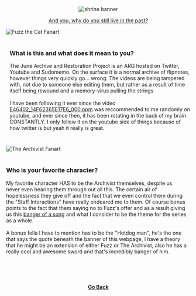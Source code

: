 <!DOCTYPE html>
<html lang="en">
  <head>
    <meta charset="UTF-8" />
    <meta http-equiv="X-UA-Compatible" content="IE=edge" />
    <link rel="stylesheet" href="/1stylescripts/tjarp.css">
    <link rel="stylesheet" href="/1stylescripts/theme.css">
    <script src="https://cdn.jsdelivr.net/npm/theme-change@2.0.2/index.js"></script>
    <meta name="viewport" content="width=device-width, initial-scale=1.0" />
    <title>The June Archive and Restoration Project</title>
    <meta name="title" content="The June Archive and Restoration Project" />
    <meta name="description" content="A shrine dedicated to The June Archive and Restoration Project" />
    <meta property="og:type" content="website" />
    <meta property="og:url" content="https://mechagic.party/" />
    <meta property="og:title" content="The June Archive and Restoration Project" />
    <meta property="og:description" content="A shrine dedicated to The June Archive and Restoration Project" />
    <meta property="og:image" content="/2images/1icon.webp" />
    <meta name="theme-color" content="#0087FF">
    <link rel="icon" type="image/x-icon" href="/2images/1icon.webp">
</head>
  <body>
    <div id="cntnr">
      <center>
        <img class="banner" src="/2images/3tjarpbanner.webp" alt="shrine banner">
        <div class="tjrbox">
          <p><a href="https://www.youtube.com/@JuneFlipArchive">And you, why do you still live in the past?</a></p>
        </div>
      </center>
        <div class="tjrflex">
  <div class="trnsprnt">
    <img class="tjrimg" src="/2images/3tjarpfuzz.webp" alt="Fuzz the Cat Fanart">
  </div>
  <div class="tjrbox2" style="margin: 1vh 0vw 1vh 1vw;">
    <h3>What is this and what does it mean to you?</h3>
    <p>
      The June Archive and Restoration Project is an ARG hosted on Twitter, Youtube and Sudomemo. On the surface it is a normal archive of flipnotes, however things very quickly go... wrong. The videos are being tampered with, not due to someone else editing them, but rather as a result of <span style="background:var(--main2); background-size: 10px 1000px;">time itself being rewound and a memory-virus pulling the strings</span>
      <br><br>
      I have been following it ever since the video <a href="https://www.youtube.com/watch?v=0WSfA7oXQ6s">E46402_14F62365E17E6_000.ppm</a> was reccommended to me randomly on youtube, and ever since then, it has been rotating in the back of my brain CONSTANTLY. I only follow it on the youtube side of things because of how twitter is but yeah it really is great.
    </p>
  </div>
</div>
<div class="tjrflex2">
  <div class="trnsprnt">
    <img class="tjrimg" src="/2images/3tjarparchivist.webp" alt="The Archivist Fanart">
  </div>
  <div class="tjrbox2" style="margin: 1vh 1vw 1vh 0vw;">
    <h3>Who is your favorite character?</h3>
    <p>
      My favorite character HAS to be the Archivist themselves, despite us never even hearing them through out all this. The certain air of hopelessness they give off and the fact that we even control them during the "Staff Interactions" have really endeared me to them. Of course bonus points to the fact that them saying no to Fuzz's offer and as a result giving us this <a href="https://www.youtube.com/watch?v=UfncBsW8r78">banger of a song</a> and what I consider to be the theme for the series as a whole.
      <br><br>
      A bonus fella I have to mention has to be the "Hotdog man", he's the one that says the quote beneath the banner of this webpage, I have a theory that he might be an extension of either Fuzz or The Archivist, also he has a really cool and awesome sword and that's incredibly banger of him.
    </p>
  </div>
</div>
      <center style="margin: 2vh 0vw 4vh 0vw;"><h4><a href="javascript:window.history.back()">Go Back</a></h4></center>
    </div>
  </body>
</html>